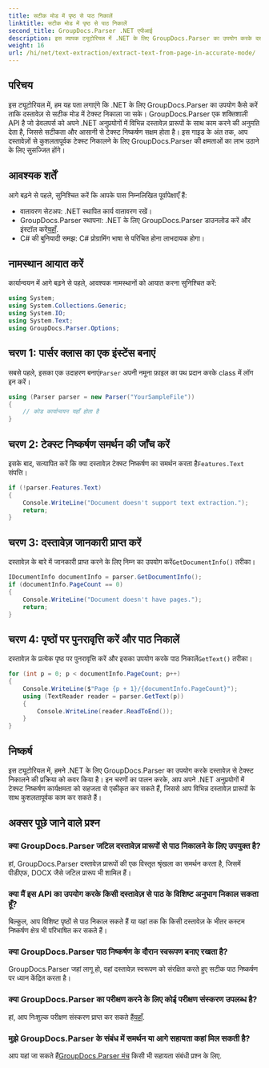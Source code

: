 ```yaml
---
title: सटीक मोड में पृष्ठ से पाठ निकालें
linktitle: सटीक मोड में पृष्ठ से पाठ निकालें
second_title: GroupDocs.Parser .NET एपीआई
description: इस व्यापक ट्यूटोरियल में .NET के लिए GroupDocs.Parser का उपयोग करके दस्तावेज़ों से पाठ को सटीक रूप से निकालने का तरीका जानें।
weight: 16
url: /hi/net/text-extraction/extract-text-from-page-in-accurate-mode/
---
```

## परिचय
इस ट्यूटोरियल में, हम यह पता लगाएंगे कि .NET के लिए GroupDocs.Parser का उपयोग कैसे करें ताकि दस्तावेज़ से सटीक मोड में टेक्स्ट निकाला जा सके। GroupDocs.Parser एक शक्तिशाली API है जो डेवलपर्स को अपने .NET अनुप्रयोगों में विभिन्न दस्तावेज़ प्रारूपों के साथ काम करने की अनुमति देता है, जिससे सटीकता और आसानी से टेक्स्ट निष्कर्षण सक्षम होता है। इस गाइड के अंत तक, आप दस्तावेज़ों से कुशलतापूर्वक टेक्स्ट निकालने के लिए GroupDocs.Parser की क्षमताओं का लाभ उठाने के लिए सुसज्जित होंगे।
## आवश्यक शर्तें
आगे बढ़ने से पहले, सुनिश्चित करें कि आपके पास निम्नलिखित पूर्वापेक्षाएँ हैं:
- वातावरण सेटअप: .NET स्थापित कार्य वातावरण रखें।
-  GroupDocs.Parser स्थापना: .NET के लिए GroupDocs.Parser डाउनलोड करें और इंस्टॉल करें[यहाँ](https://releases.groupdocs.com/parser/net/).
- C# की बुनियादी समझ: C# प्रोग्रामिंग भाषा से परिचित होना लाभदायक होगा।
## नामस्थान आयात करें
कार्यान्वयन में आगे बढ़ने से पहले, आवश्यक नामस्थानों को आयात करना सुनिश्चित करें:
```csharp
using System;
using System.Collections.Generic;
using System.IO;
using System.Text;
using GroupDocs.Parser.Options;
```
## चरण 1: पार्सर क्लास का एक इंस्टेंस बनाएं
 सबसे पहले, इसका एक उदाहरण बनाएं`Parser` अपनी नमूना फ़ाइल का पथ प्रदान करके class में लॉग इन करें।
```csharp
using (Parser parser = new Parser("YourSampleFile"))
{
    // कोड कार्यान्वयन यहाँ होता है
}
```
## चरण 2: टेक्स्ट निष्कर्षण समर्थन की जाँच करें
 इसके बाद, सत्यापित करें कि क्या दस्तावेज़ टेक्स्ट निष्कर्षण का समर्थन करता है`Features.Text` संपत्ति।
```csharp
if (!parser.Features.Text)
{
    Console.WriteLine("Document doesn't support text extraction.");
    return;
}
```
## चरण 3: दस्तावेज़ जानकारी प्राप्त करें
 दस्तावेज़ के बारे में जानकारी प्राप्त करने के लिए निम्न का उपयोग करें`GetDocumentInfo()` तरीका।
```csharp
IDocumentInfo documentInfo = parser.GetDocumentInfo();
if (documentInfo.PageCount == 0)
{
    Console.WriteLine("Document doesn't have pages.");
    return;
}
```
## चरण 4: पृष्ठों पर पुनरावृत्ति करें और पाठ निकालें
 दस्तावेज़ के प्रत्येक पृष्ठ पर पुनरावृत्ति करें और इसका उपयोग करके पाठ निकालें`GetText()` तरीका।
```csharp
for (int p = 0; p < documentInfo.PageCount; p++)
{
    Console.WriteLine($"Page {p + 1}/{documentInfo.PageCount}");
    using (TextReader reader = parser.GetText(p))
    {
        Console.WriteLine(reader.ReadToEnd());
    }
}
```
## निष्कर्ष
इस ट्यूटोरियल में, हमने .NET के लिए GroupDocs.Parser का उपयोग करके दस्तावेज़ से टेक्स्ट निकालने की प्रक्रिया को कवर किया है। इन चरणों का पालन करके, आप अपने .NET अनुप्रयोगों में टेक्स्ट निष्कर्षण कार्यक्षमता को सहजता से एकीकृत कर सकते हैं, जिससे आप विभिन्न दस्तावेज़ प्रारूपों के साथ कुशलतापूर्वक काम कर सकते हैं।

## अक्सर पूछे जाने वाले प्रश्न
### क्या GroupDocs.Parser जटिल दस्तावेज़ प्रारूपों से पाठ निकालने के लिए उपयुक्त है?
हां, GroupDocs.Parser दस्तावेज़ प्रारूपों की एक विस्तृत श्रृंखला का समर्थन करता है, जिसमें पीडीएफ, DOCX जैसे जटिल प्रारूप भी शामिल हैं।
### क्या मैं इस API का उपयोग करके किसी दस्तावेज़ से पाठ के विशिष्ट अनुभाग निकाल सकता हूँ?
बिल्कुल, आप विशिष्ट पृष्ठों से पाठ निकाल सकते हैं या यहां तक कि किसी दस्तावेज़ के भीतर कस्टम निष्कर्षण क्षेत्र भी परिभाषित कर सकते हैं।
### क्या GroupDocs.Parser पाठ निष्कर्षण के दौरान स्वरूपण बनाए रखता है?
GroupDocs.Parser जहां लागू हो, वहां दस्तावेज़ स्वरूपण को संरक्षित करते हुए सटीक पाठ निष्कर्षण पर ध्यान केंद्रित करता है।
### क्या GroupDocs.Parser का परीक्षण करने के लिए कोई परीक्षण संस्करण उपलब्ध है?
 हां, आप निःशुल्क परीक्षण संस्करण प्राप्त कर सकते हैं[यहाँ](https://releases.groupdocs.com/).
### मुझे GroupDocs.Parser के संबंध में समर्थन या आगे सहायता कहां मिल सकती है?
 आप यहां जा सकते हैं[GroupDocs.Parser मंच](https://forum.groupdocs.com/c/parser/17) किसी भी सहायता संबंधी प्रश्न के लिए.